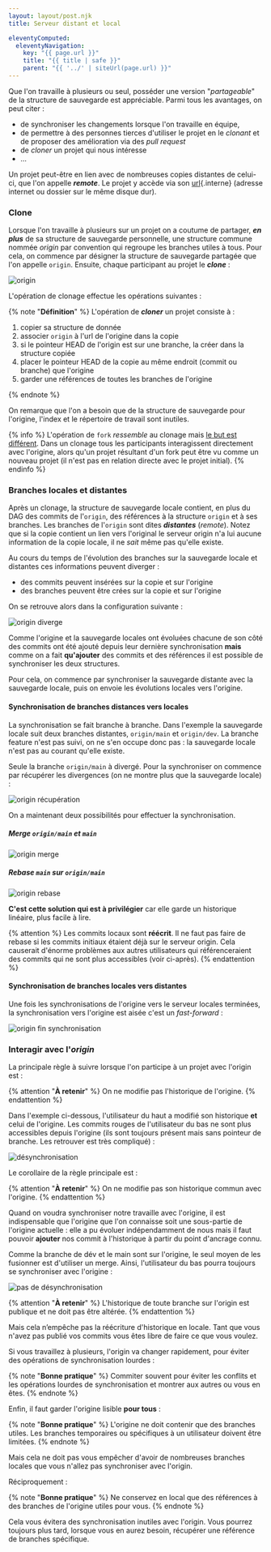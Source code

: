 ```yaml
---
layout: layout/post.njk
title: Serveur distant et local

eleventyComputed:
  eleventyNavigation:
    key: "{{ page.url }}"
    title: "{{ title | safe }}"
    parent: "{{ '../' | siteUrl(page.url) }}"
---
```



Que l'on travaille à plusieurs ou seul, posséder une version "_partageable_" de la structure de sauvegarde est appréciable. Parmi tous les avantages, on peut citer :

- de synchroniser les changements lorsque l'on travaille en équipe,
- de permettre à des personnes tierces d'utiliser le projet en le _clonant_ et de proposer des amélioration via des _pull request_
- de _cloner_ un projet qui nous intéresse
- ...

Un projet peut-être en lien avec de nombreuses copies distantes de celui-ci, que l'on appelle **_remote_**. Le projet y accède via son [url](/cours/web/anatomie-url/){.interne} (adresse internet ou dossier sur le même disque dur).

### Clone

Lorsque l'on travaille à plusieurs sur un projet on a coutume de partager, **_en plus_** de sa structure de sauvegarde personnelle, une structure commune nommée _origin_ par convention qui regroupe les branches utiles à tous. Pour cela, on commence par désigner la structure de sauvegarde partagée que l'on appelle `origin`. Ensuite, chaque participant au projet le **_clone_** :

![origin](./origin-1.png)

L'opération de clonage effectue les opérations suivantes :

{% note "**Définition**" %}
L'opération de **_cloner_** un projet consiste à :

1. copier sa structure de donnée
2. associer `origin` à l'url de l'origine dans la copie
3. si le pointeur HEAD de l'origin est sur une branche, la créer dans la structure copiée
4. placer le pointeur HEAD de la copie au même endroit (commit ou branche) que l'origine
5. garder une références de toutes les branches de l'origine

{% endnote %}

On remarque que l'on a besoin que de la structure de sauvegarde pour l'origine, l'index et le répertoire de travail sont inutiles.

{% info %}
L'opération de `fork` _ressemble_ au clonage mais [le but est différent](https://github.com/orgs/community/discussions/35849). Dans un clonage tous les participants interagissent directement avec l'origine, alors qu'un projet résultant d'un fork peut être vu comme un nouveau projet (il n'est pas en relation directe avec le projet initial).
{% endinfo %}

### Branches locales et distantes

Après un clonage, la structure de sauvegarde locale contient, en plus du DAG des commits de l'`origin`, des références à la structure `origin` et à ses branches. Les branches de l'`origin` sont dites **_distantes_** (_remote_). Notez que si la copie contient un lien vers l'original le serveur origin n'a lui aucune information de la copie locale, il ne _sait_ même pas qu'elle existe.

Au cours du temps de l'évolution des branches sur la sauvegarde locale et distantes ces informations peuvent diverger :

- des commits peuvent insérées sur la copie et sur l'origine
- des branches peuvent être crées sur la copie et sur l'origine

On se retrouve alors dans la configuration suivante :

![origin diverge](./origin-2.png)

Comme l'origine et la sauvegarde locales ont évoluées chacune de son côté des commits ont été ajouté depuis leur dernière synchronisation **mais** comme on a fait **qu'ajouter** des commits et des références il est possible de synchroniser les deux structures.

Pour cela, on commence par synchroniser la sauvegarde distante avec la sauvegarde locale, puis on envoie les évolutions locales vers l'origine.

#### Synchronisation de branches distances vers locales

La synchronisation se fait branche à branche. Dans l'exemple la sauvegarde locale suit deux branches distantes, `origin/main` et `origin/dev`. La branche feature n'est pas suivi, on ne s'en occupe donc pas : la sauvegarde locale n'est pas au courant qu'elle existe.

Seule la branche `origin/main` à divergé. Pour la synchroniser on commence par récupérer les divergences (on ne montre plus que la sauvegarde locale) :

![origin récupération](./origin-3.png)

On a maintenant deux possibilités pour effectuer la synchronisation.

##### Merge `origin/main` et `main`

![origin merge](./origin-4-merge.png)

##### Rebase `main` sur `origin/main`

![origin rebase](./origin-4-rebase.png)

**C'est cette solution qui est à privilégier** car elle garde un historique linéaire, plus facile à lire.

{% attention %}
Les commits locaux sont **réécrit**. Il ne faut pas faire de rebase si les commits initiaux étaient déjà sur le serveur origin. Cela causerait d'énorme problèmes aux autres utilisateurs qui référenceraient des commits qui ne sont plus accessibles (voir ci-après).
{% endattention %}

#### Synchronisation de branches locales vers distantes

Une fois les synchronisations de l'origine vers le serveur locales terminées, la synchronisation vers l'origine est aisée c'est un _fast-forward_ :

![origin fin synchronisation](./origin-5.png)

### Interagir avec l'_origin_

La principale règle à suivre lorsque l'on participe à un projet avec l'origin est :

{% attention "**À retenir**" %}
On ne modifie pas l'historique de l'origine.
{% endattention %}

Dans l'exemple ci-dessous, l'utilisateur du haut a modifié son historique **et** celui de l'origine. Les commits rouges de l'utilisateur du bas ne sont plus accessibles depuis l'origine (ils sont toujours présent mais sans pointeur de branche. Les retrouver est très compliqué) :

![désynchronisation](./désynchronisation.png)

Le corollaire de la règle principale est :

{% attention "**À retenir**" %}
On ne modifie pas son historique commun avec l'origine.
{% endattention %}

Quand on voudra synchroniser notre travaille avec l'origine, il est indispensable que l'origine que l'on connaisse soit une sous-partie de l'origine actuelle : elle a pu évoluer indépendamment de nous mais il faut pouvoir **ajouter** nos commit à l'historique à partir du point d'ancrage connu.

Comme la branche de dév et le main sont sur l'origine, le seul moyen de les fusionner est d'utiliser un merge. Ainsi, l'utilisateur du bas pourra toujours se synchroniser avec l'origine :

![pas de désynchronisation](./pas-désynchronisation.png)

{% attention "**À retenir**" %}
L'historique de toute branche sur l'origin est publique et ne doit pas être altérée.
{% endattention %}

Mais cela n’empêche pas la réécriture d'historique en locale. Tant que vous n'avez pas publié vos commits vous êtes libre de faire ce que vous voulez.

Si vous travaillez à plusieurs, l'origin va changer rapidement, pour éviter des opérations de synchronisation lourdes :

{% note "**Bonne pratique**" %}
Commiter souvent pour éviter les conflits et les opérations lourdes de synchronisation et montrer aux autres ou vous en êtes.
{% endnote %}

Enfin, il faut garder l'origine lisible **pour tous** :

{% note "**Bonne pratique**" %}
L'origine ne doit contenir que des branches utiles. Les branches temporaires ou spécifiques à un utilisateur doivent être limitées.
{% endnote %}

Mais cela ne doit pas vous empêcher d'avoir de nombreuses branches locales que vous n'allez pas synchroniser avec l'origin.

Réciproquement :

{% note "**Bonne pratique**" %}
Ne conservez en local que des références à des branches de l'origine utiles pour vous.
 {% endnote %}

Cela vous évitera des synchronisation inutiles avec l'origin. Vous pourrez toujours plus tard, lorsque vous en aurez besoin, récupérer une référence de branches spécifique.

